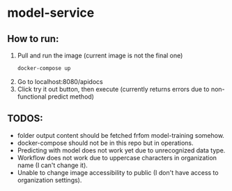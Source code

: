 # model-service


## How to run:
1. Pull and run the image (current image is not the final one)
     ```bash
    docker-compose up
    ```
2. Go to localhost:8080/apidocs
3. Click try it out button, then execute (currently returns errors due to non-functional predict method)

## TODOS:
- folder output content should be fetched frfom model-training somehow.
- docker-compose should not be in this repo but in operations. 
- Predicting with model does not work yet due to unrecognized data type.
- Workflow does not work due to uppercase characters in organization name (I can't change it).
- Unable to change image accessibility to public (I don't have access to organization settings). 
